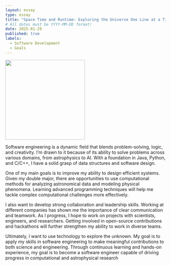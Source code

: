 ```yaml
---
layout: essay
type: essay
title: "Space Time and Runtime: Exploring the Universe One Line at a Time"
# All dates must be YYYY-MM-DD format!
date: 2025-01-29
published: true
labels:
  - Software Development
  - Goals
---
```

<img width="250px" 
     class="rounded float-start pe-4" 
     src="../img/spacetimeruntime.png" >

Software engineering is a dynamic field that blends problem-solving, logic, and creativity. I’m drawn to it because of its ability to solve problems across various domains, from astrophysics to AI. With a foundation in Java, Python, and C/C++, I have a solid grasp of data structures and software design.

One of my main goals is to improve my ability to design efficient systems. Given my double major, there are opportunities to use computational methods for analyzing astronomical data and modeling physical phenomena. Learning advanced programming techniques will help me tackle complex computational challenges more effectively.

I also want to develop strong collaboration and leadership skills. Working at different companies has shown me the importance of clear communication and teamwork. As I progress, I hope to work on projects with scientists, engineers, and researchers. Getting involved in open-source contributions and hackathons will further strengthen my ability to work in diverse teams.

Ultimately, I want to use technology to explore the unknown. My goal is to apply my skills in software engineering to make meaningful contributions to both science and engineering. Through continuous learning and hands-on experience, my goal is to become a software engineer capable of driving progress in computational and astrophysical research
